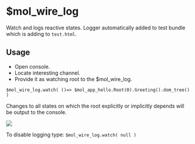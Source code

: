 # $mol_wire_log

Watch and logs reactive states. Logger automatically added to test bundle which is adding to `test.html`.

## Usage

- Open console.
- Locate interesting channel.
- Provide it as watching root to the $mol_wire_log.

```
$mol_wire_log.watch( ()=> $mol_app_hello.Root(0).Greeting().dom_tree() )
```

Changes to all states on which the root explicitly or implicitly depends will be output to the console.

![](https://i.imgur.com/smQUjZB.png)

To disable logging type: `$mol_wire_log.watch( null )`
